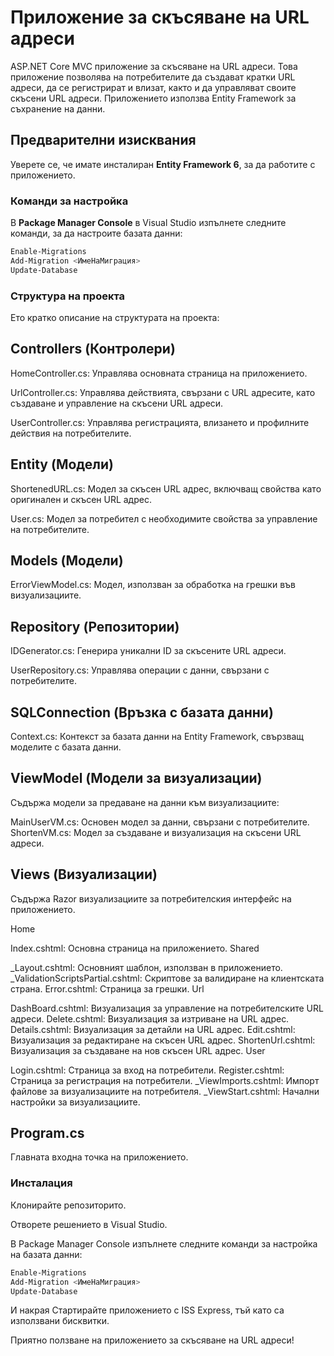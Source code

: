 # Приложение за скъсяване на URL адреси

ASP.NET Core MVC приложение за скъсяване на URL адреси. Това приложение позволява на потребителите да създават кратки URL адреси, да се регистрират и влизат, както и да управляват своите скъсени URL адреси. Приложението използва Entity Framework за съхранение на данни.

## Предварителни изисквания

Уверете се, че имате инсталиран **Entity Framework 6**, за да работите с приложението.

### Команди за настройка

В **Package Manager Console** в Visual Studio изпълнете следните команди, за да настроите базата данни:

```powershell
Enable-Migrations
Add-Migration <ИмеНаМиграция>
Update-Database
```

### Структура на проекта
Ето кратко описание на структурата на проекта:

## Controllers (Контролери)
HomeController.cs: Управлява основната страница на приложението.

UrlController.cs: Управлява действията, свързани с URL адресите, като създаване и управление на скъсени URL адреси.

UserController.cs: Управлява регистрацията, влизането и профилните действия на потребителите.

## Entity (Модели)
ShortenedURL.cs: Модел за скъсен URL адрес, включващ свойства като оригинален и скъсен URL адрес.

User.cs: Модел за потребител с необходимите свойства за управление на потребителите.

## Models (Модели)
ErrorViewModel.cs: Модел, използван за обработка на грешки във визуализациите.

## Repository (Репозитории)
IDGenerator.cs: Генерира уникални ID за скъсените URL адреси.

UserRepository.cs: Управлява операции с данни, свързани с потребителите.

## SQLConnection (Връзка с базата данни)
Context.cs: Контекст за базата данни на Entity Framework, свързващ моделите с базата данни.

## ViewModel (Модели за визуализации)
Съдържа модели за предаване на данни към визуализациите:

MainUserVM.cs: Основен модел за данни, свързани с потребителите.
ShortenVM.cs: Модел за създаване и визуализация на скъсени URL адреси.

## Views (Визуализации)
Съдържа Razor визуализациите за потребителския интерфейс на приложението.

Home

Index.cshtml: Основна страница на приложението.
Shared

_Layout.cshtml: Основният шаблон, използван в приложението.
_ValidationScriptsPartial.cshtml: Скриптове за валидиране на клиентската страна.
Error.cshtml: Страница за грешки.
Url

DashBoard.cshtml: Визуализация за управление на потребителските URL адреси.
Delete.cshtml: Визуализация за изтриване на URL адрес.
Details.cshtml: Визуализация за детайли на URL адрес.
Edit.cshtml: Визуализация за редактиране на скъсен URL адрес.
ShortenUrl.cshtml: Визуализация за създаване на нов скъсен URL адрес.
User

Login.cshtml: Страница за вход на потребители.
Register.cshtml: Страница за регистрация на потребители.
_ViewImports.cshtml: Импорт файлове за визуализациите на потребителя.
_ViewStart.cshtml: Начални настройки за визуализациите.

## Program.cs
Главната входна точка на приложението.

### Инсталация
Клонирайте репозиторито.

Отворете решението в Visual Studio.

В Package Manager Console изпълнете следните команди за настройка на базата данни:
```powershell
Enable-Migrations
Add-Migration <ИмеНаМиграция>
Update-Database
```

И накрая Стартирайте приложението с ISS Express, тъй като са използвани бисквитки.

Приятно ползване на приложението за скъсяване на URL адреси!
